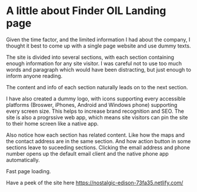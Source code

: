 # A little about Finder OIL Landing page

Given the time factor, and the limited information I had about the company, I thought it best to come up with a single page website and use dummy texts.

The site is divided into several sections, with each section containing enough information for any site visitor.
I was careful not to use too much words and paragraph which would have been distracting, but just enough to inform anyone reading.

The content and info of each section naturally leads on to the next section.

I have also created a dummy logo, with icons supporting every accessible platforms (Broswer, iPhones, Android and Windows phone) supporting every screen size. This helps to increase brand recognition and SEO. The site is also a progrssive web app, which means site visitors can pin the site to their home screen like a native app.

Also notice how each section has related content. Like how the maps and the contact address are in the same section. And how action button in some sections leave to suceeding sections. Clicking the email address and phone number opens up the default email client and the native phone app automatically.

Fast page loading.

Have a peek of the site here https://nostalgic-edison-73fa35.netlify.com/